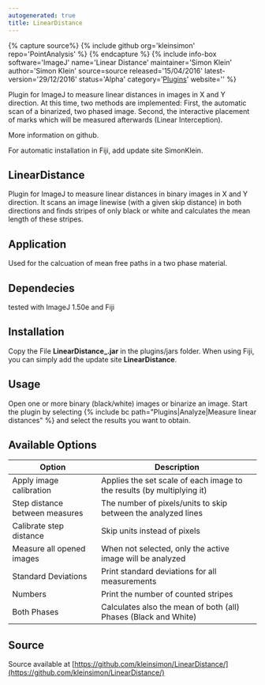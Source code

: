 ```yaml
---
autogenerated: true
title: LinearDistance
---
```


{% capture source%}
{% include github org='kleinsimon' repo='PointAnalysis' %}
{% endcapture %}
{% include info-box software='ImageJ' name='Linear Distance' maintainer='Simon Klein' author='Simon Klein' source=source released='15/04/2016' latest-version='29/12/2016' status='Alpha' category='[Plugins](/plugin-index)' website='' %}

Plugin for ImageJ to measure linear distances in images in X and Y direction. At this time, two methods are implemented: First, the automatic scan of a binarized, two phased image. Second, the interactive placement of marks which will be measured afterwards (Linear Interception).

More information on github.

For automatic installation in Fiji, add update site SimonKlein.

## LinearDistance

Plugin for ImageJ to measure linear distances in binary images in X and Y direction. It scans an image linewise (with a given skip distance) in both directions and finds stripes of only black or white and calculates the mean length of these stripes.

## Application

Used for the calcuation of mean free paths in a two phase material.

## Dependecies

tested with ImageJ 1.50e and Fiji

## Installation

Copy the File **LinearDistance\_.jar** in the plugins/jars folder. When using Fiji, you can simply add the update site **LinearDistance**.

## Usage

Open one or more binary (black/white) images or binarize an image. Start the plugin by selecting {% include bc path="Plugins|Analyze|Measure linear distances" %} and select the results you want to obtain.

## Available Options

| Option                         | Description                                                            |
|--------------------------------|------------------------------------------------------------------------|
| Apply image calibration        | Applies the set scale of each image to the results (by multiplying it) |
| Step distance between measures | The number of pixels/units to skip between the analyzed lines          |
| Calibrate step distance        | Skip units instead of pixels                                           |
| Measure all opened images      | When not selected, only the active image will be analyzed              |
| Standard Deviations            | Print standard deviations for all measurements                         |
| Numbers                        | Print the number of counted stripes                                    |
| Both Phases                    | Calculates also the mean of both (all) Phases (Black and White)        |

## Source

Source available at [https://github.com/kleinsimon/LinearDistance/](https://github.com/kleinsimon/LinearDistance/)
